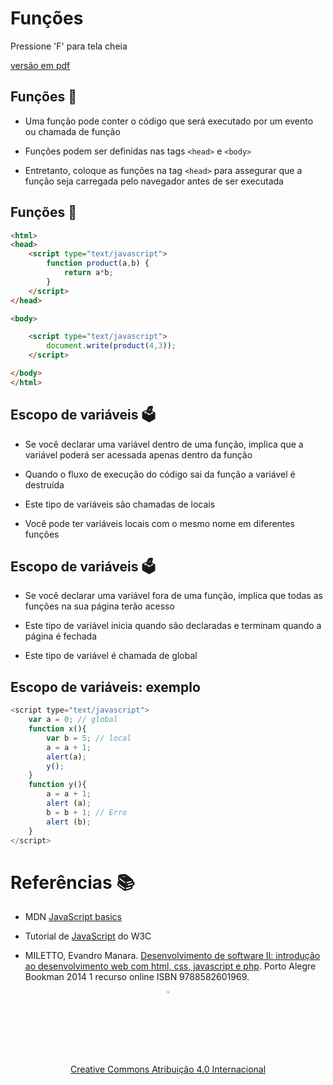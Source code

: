 <!-- .slide:  data-background-opacity="0.1" data-background-image="https://miro.medium.com/max/1800/1*6ahbWjp_g9hqhaTDSJOL1Q.png" data-transition="convex"  -->
# Funções
<!-- .element: style="margin-bottom:100px; font-size: 50px; color:white; font-family: Marker Felt;" -->

Pressione 'F' para tela cheia
<!-- .element: style="font-size: small; color:white;" -->

[versão em pdf](?print-pdf)
<!-- .element: style="font-size: small;" -->


<!-- .slide: data-background="#4AA791" data-transition="zoom" -->
## Funções 🧮
<!-- .element: style="margin-bottom:50px; font-size: 40px; font-family: Marker Felt; color:#2B2625" -->

* Uma função pode conter o código que será executado por um evento ou chamada de função
<!-- .element: style="margin-bottom:50px; font-size: 25px; font-family: arial; color:#F5F5F5" -->

* Funções podem ser definidas nas tags `<head>` e `<body>`
<!-- .element: style="margin-bottom:50px; font-size: 25px; font-family: arial; color:#F5F5F5" -->

* Entretanto, coloque as funções na tag `<head>` para assegurar que a função seja carregada pelo navegador antes de ser executada
<!-- .element: style="margin-bottom:50px; font-size: 25px; font-family: arial; color:#F5F5F5" -->


<!-- .slide: data-background="#4AA791" data-transition="zoom" -->
## Funções 🧮
<!-- .element: style="margin-bottom:50px; font-size: 40px; font-family: Marker Felt; color:#2B2625" -->

```html
<html>
<head>
    <script type="text/javascript">
        function product(a,b) {
            return a*b;
        }
    </script>
</head>

<body>

    <script type="text/javascript">
        document.write(product(4,3));
    </script>

</body>
</html>
```
<!-- .element: style="margin-bottom:50px; font-size: 16px; font-family: arial; color:black; background-color: #F2FAF3;" -->


<!-- .slide: data-background="#4AA791" data-transition="zoom" -->
## Escopo de variáveis 🗳️
<!-- .element: style="margin-bottom:50px; font-size: 40px; font-family: Marker Felt; color:#2B2625" -->

* Se você declarar uma variável dentro de uma função, implica que a variável poderá ser acessada apenas dentro da função
<!-- .element: style="margin-bottom:50px; font-size: 25px; font-family: arial; color:#F5F5F5" -->

* Quando o fluxo de execução do código sai da função a variável é destruída
<!-- .element: style="margin-bottom:50px; font-size: 25px; font-family: arial; color:#F5F5F5" -->

* Este tipo de variáveis são chamadas de locais
<!-- .element: style="margin-bottom:50px; font-size: 25px; font-family: arial; color:#F5F5F5" -->

* Você pode ter variáveis locais com o mesmo nome em diferentes funções
<!-- .element: style="margin-bottom:50px; font-size: 25px; font-family: arial; color:#F5F5F5" -->


<!-- .slide: data-background="#4AA791" data-transition="zoom" -->
## Escopo de variáveis 🗳️
<!-- .element: style="margin-bottom:50px; font-size: 40px; font-family: Marker Felt; color:#2B2625" -->

* Se você declarar uma variável fora de uma função, implica que todas as funções na sua página terão acesso
<!-- .element: style="margin-bottom:50px; font-size: 25px; font-family: arial; color:#F5F5F5" -->

* Este tipo de variável inicia quando são declaradas e terminam quando a página é fechada
<!-- .element: style="margin-bottom:50px; font-size: 25px; font-family: arial; color:#F5F5F5" -->

* Este tipo de variável é chamada de global
<!-- .element: style="margin-bottom:50px; font-size: 25px; font-family: arial; color:#F5F5F5" -->


<!-- .slide: data-background="#4AA791" data-transition="zoom" -->
## Escopo de variáveis: exemplo
<!-- .element: style="margin-bottom:50px; font-size: 40px; font-family: Marker Felt; color:#2B2625" -->

```js
<script type="text/javascript">
    var a = 0; // global
    function x(){
        var b = 5; // local
        a = a + 1;
        alert(a);
        y();
    }
    function y(){
        a = a + 1;
        alert (a);
        b = b + 1; // Erro
        alert (b);
    }
</script>
```
<!-- .element: style="margin-bottom:50px; font-size: 16px; font-family: arial; color:black; background-color: #F2FAF3;" -->


<!-- .slide:  data-background-opacity="0.1" data-background-image="https://miro.medium.com/max/1800/1*6ahbWjp_g9hqhaTDSJOL1Q.png" data-transition="convex"  -->
# Referências 📚
<!-- .element: style="margin-bottom:50px; font-size: 40px; font-family: Marker Felt; color:#F5F5F5" -->

* MDN [JavaScript basics](https://developer.mozilla.org/en-US/docs/Learn/Getting_started_with_the_web/JavaScript_basics)
<!-- .element: style="margin-bottom:50px; font-size: 25px; font-family: arial; color:#F5F5F5" -->

* Tutorial de [JavaScript](http://www.w3schools.com/js) do W3C
<!-- .element: style="margin-bottom:50px; font-size: 25px; font-family: arial; color:#F5F5F5" -->

* MILETTO, Evandro Manara. [Desenvolvimento de software II: introdução ao desenvolvimento web com html, css, javascript e php](https://biblioteca.ifrs.edu.br/pergamum_ifrs/biblioteca_s/acesso_login.php?cod_acervo_acessibilidade=5020682&acesso=aHR0cHM6Ly9pbnRlZ3JhZGEubWluaGFiaWJsaW90ZWNhLmNvbS5ici9ib29rcy85Nzg4NTgyNjAxOTY5&label=acesso%20restrito). Porto Alegre Bookman 2014 1 recurso online ISBN 9788582601969.
<!-- .element: style="margin-bottom:50px; font-size: 25px; font-family: arial; color:#F5F5F5" -->

<center>
<a href="https://github.com/rodrigoprestesmachado" target="blanck"><img src="../../imgs/logo.png" alt="Rodrigo Prestes Machado" width="3%" height="3%" border=0 style="border:0; text-decoration:none; outline:none"></a><br/>
<a rel="license" href="http://creativecommons.org/licenses/by/4.0/">Creative Commons Atribuição 4.0 Internacional</a>